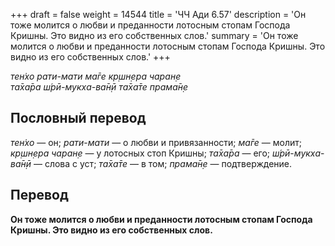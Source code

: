 +++
draft = false
weight = 14544
title = 'ЧЧ Ади 6.57'
description = 'Он тоже молится о любви и преданности лотосным стопам Господа Кришны. Это видно из его собственных слов.'
summary = 'Он тоже молится о любви и преданности лотосным стопам Господа Кришны. Это видно из его собственных слов.'
+++

_тен̇хо рати-мати ма̄ге кр̣шн̣ера чаран̣е  
та̄ха̄ра ш́рӣ-мукха-ва̄н̣ӣ та̄ха̄те прама̄н̣е_

## Пословный перевод

_тен̇хо_ — он; _рати_\-_мати_ — о любви и привязанности; _ма̄ге_ — молит; _кр̣шн̣ера_ _чаран̣е_ — у лотосных стоп Кришны; _та̄ха̄ра_ — его; _ш́рӣ_\-_мукха_\-_ва̄н̣ӣ_ — слова с уст; _та̄ха̄те_ — в том; _прама̄н̣е_ — подтверждение.

## Перевод

**Он тоже молится о любви и преданности лотосным стопам Господа Кришны. Это видно из его собственных слов.**
